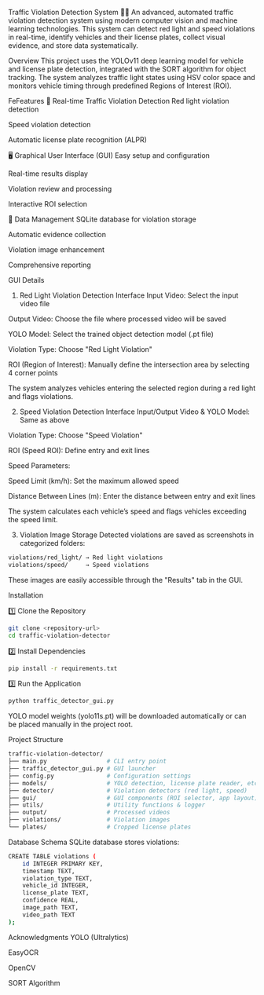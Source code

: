 Traffic Violation Detection System 🚦📸
An advanced, automated traffic violation detection system using modern computer vision and machine learning technologies. This system can detect red light and speed violations in real-time, identify vehicles and their license plates, collect visual evidence, and store data systematically.

Overview
This project uses the YOLOv11 deep learning model for vehicle and license plate detection, integrated with the SORT algorithm for object tracking. The system analyzes traffic light states using HSV color space and monitors vehicle timing through predefined Regions of Interest (ROI).

FeFeatures
🚗 Real-time Traffic Violation Detection
Red light violation detection

Speed violation detection

Automatic license plate recognition (ALPR)

🖥️ Graphical User Interface (GUI)
Easy setup and configuration

Real-time results display

Violation review and processing

Interactive ROI selection

💾 Data Management
SQLite database for violation storage

Automatic evidence collection

Violation image enhancement

Comprehensive reporting

GUI Details
1. Red Light Violation Detection Interface
Input Video: Select the input video file

Output Video: Choose the file where processed video will be saved

YOLO Model: Select the trained object detection model (.pt file)

Violation Type: Choose "Red Light Violation"

ROI (Region of Interest): Manually define the intersection area by selecting 4 corner points

The system analyzes vehicles entering the selected region during a red light and flags violations.

2. Speed Violation Detection Interface
Input/Output Video & YOLO Model: Same as above

Violation Type: Choose "Speed Violation"

ROI (Speed ROI): Define entry and exit lines

Speed Parameters:

Speed Limit (km/h): Set the maximum allowed speed

Distance Between Lines (m): Enter the distance between entry and exit lines

The system calculates each vehicle’s speed and flags vehicles exceeding the speed limit.

3. Violation Image Storage
Detected violations are saved as screenshots in categorized folders:

```bash
violations/red_light/ → Red light violations
violations/speed/     → Speed violations
```
These images are easily accessible through the "Results" tab in the GUI.

Installation

1️⃣ Clone the Repository
```bash
git clone <repository-url>
cd traffic-violation-detector
```

2️⃣ Install Dependencies
```bash
pip install -r requirements.txt
```

3️⃣ Run the Application
```bash
python traffic_detector_gui.py
```
YOLO model weights (yolo11s.pt) will be downloaded automatically or can be placed manually in the project root.

Project Structure
```bash
traffic-violation-detector/
├── main.py                 # CLI entry point
├── traffic_detector_gui.py # GUI launcher
├── config.py               # Configuration settings
├── models/                 # YOLO detection, license plate reader, etc.
├── detector/               # Violation detectors (red light, speed)
├── gui/                    # GUI components (ROI selector, app layout)
├── utils/                  # Utility functions & logger
├── output/                 # Processed videos
├── violations/             # Violation images
└── plates/                 # Cropped license plates
```

Database Schema
SQLite database stores violations:

```bash
CREATE TABLE violations (
    id INTEGER PRIMARY KEY,
    timestamp TEXT,
    violation_type TEXT,
    vehicle_id INTEGER,
    license_plate TEXT,
    confidence REAL,
    image_path TEXT,
    video_path TEXT
);
```

Acknowledgments
YOLO (Ultralytics)

EasyOCR

OpenCV

SORT Algorithm

